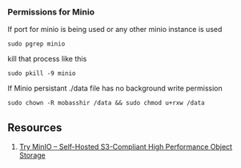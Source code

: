 ### Permissions for Minio 
If port for minio is being used or any other minio instance is used 
```
sudo pgrep minio
```
kill that process like this 
```
sudo pkill -9 minio
```
If Minio persistant ./data file has no background write permission 
```
sudo chown -R mobasshir /data && sudo chmod u+rxw /data
```

## Resources
1. [Try MinIO – Self-Hosted S3-Compliant High Performance Object Storage](https://geekflare.com/minio-object-storage/)
